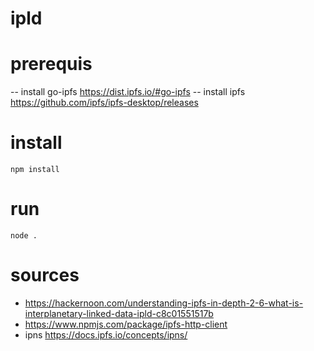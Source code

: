 # ipld

# prerequis
-- install go-ipfs https://dist.ipfs.io/#go-ipfs
-- install ipfs https://github.com/ipfs/ipfs-desktop/releases

# install
```
npm install
```

# run
```
node .
```

# sources
- https://hackernoon.com/understanding-ipfs-in-depth-2-6-what-is-interplanetary-linked-data-ipld-c8c01551517b
- https://www.npmjs.com/package/ipfs-http-client
- ipns https://docs.ipfs.io/concepts/ipns/
